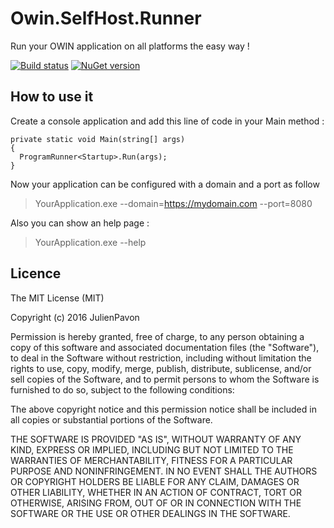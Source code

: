 # Owin.SelfHost.Runner

Run your OWIN application on all platforms the easy way !   

[![Build status](https://ci.appveyor.com/api/projects/status/gbr5w9lwrm66ld0q?svg=true)](https://ci.appveyor.com/project/JulienPavon/owin-selfhost-runner) [![NuGet version](https://badge.fury.io/nu/Owin.SelfHost.Runner.svg)](https://badge.fury.io/nu/Owin.SelfHost.Runner)

## How to use it

Create a console application and add this line of code in your Main method :

    private static void Main(string[] args)
    {
      ProgramRunner<Startup>.Run(args);
    }

Now your application can be configured with a domain and a port as follow

> YourApplication.exe --domain=https://mydomain.com --port=8080

Also you can show an help page :

> YourApplication.exe --help

## Licence

The MIT License (MIT)

Copyright (c) 2016 JulienPavon

Permission is hereby granted, free of charge, to any person obtaining a copy
of this software and associated documentation files (the "Software"), to deal
in the Software without restriction, including without limitation the rights
to use, copy, modify, merge, publish, distribute, sublicense, and/or sell
copies of the Software, and to permit persons to whom the Software is
furnished to do so, subject to the following conditions:

The above copyright notice and this permission notice shall be included in all
copies or substantial portions of the Software.

THE SOFTWARE IS PROVIDED "AS IS", WITHOUT WARRANTY OF ANY KIND, EXPRESS OR
IMPLIED, INCLUDING BUT NOT LIMITED TO THE WARRANTIES OF MERCHANTABILITY,
FITNESS FOR A PARTICULAR PURPOSE AND NONINFRINGEMENT. IN NO EVENT SHALL THE
AUTHORS OR COPYRIGHT HOLDERS BE LIABLE FOR ANY CLAIM, DAMAGES OR OTHER
LIABILITY, WHETHER IN AN ACTION OF CONTRACT, TORT OR OTHERWISE, ARISING FROM,
OUT OF OR IN CONNECTION WITH THE SOFTWARE OR THE USE OR OTHER DEALINGS IN THE
SOFTWARE.
